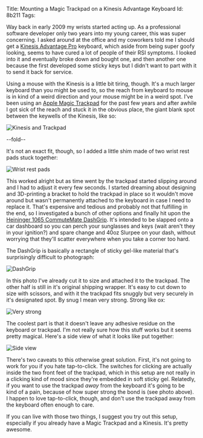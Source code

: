 Title: Mounting a Magic Trackpad on a Kinesis Advantage Keyboard
Id:    8b211
Tags:  

[dashgrip]: http://www.amazon.com/gp/product/B003A8D6YG/ref=as_li_qf_sp_asin_tl?ie=UTF8&camp=1789&creative=9325&creativeASIN=B003A8D6YG&linkCode=as2&tag=bugsplat04-20
[kinesis]: http://www.amazon.com/gp/product/B000LVJ9W8/ref=as_li_qf_sp_asin_tl?ie=UTF8&camp=1789&creative=9325&creativeASIN=B000LVJ9W8&linkCode=as2&tag=bugsplat04-20
[trackpad]: http://www.amazon.com/gp/product/B003XIJ3MW

Way back in early 2009 my wrists started acting up. As a professional software developer only two years into my young career, this was super concerning. I asked around at the office and my coworkers told me I should get a [Kinesis Advantage Pro][kinesis] keyboard, which aside from being super goofy looking, seems to have cured a lot of people of their RSI symptoms. I looked into it and eventually broke down and bought one, and then another one because the first developed some sticky keys but I didn't want to part with it to send it back for service.

Using a mouse with the Kinesis is a little bit tiring, though. It's a much larger keyboard than you might be used to, so the reach from keyboard to mouse is in kind of a weird direction and your mouse might be in a weird spot. I've been using an [Apple Magic Trackpad][trackpad] for the past few years and after awhile I got sick of the reach and stuck it in the obvious place, the giant blank spot between the keywells of the Kinesis, like so:

![Kinesis and Trackpad](http://files.bugsplat.info/files/49df782d46968ee719e7/kinesis_and_trackpad.jpg)

--fold--

It's not an exact fit, though, so I added a little shim made of two wrist rest pads stuck together:

![Wrist rest pads](http://files.bugsplat.info/files/46b9eb719832f17db33d/old_solution.jpg)

This worked alright but as time went by the trackpad started slipping around and I had to adjust it every few seconds. I started dreaming about designing and 3D-printing a bracket to hold the trackpad in place so it wouldn't move around but wasn't permanently attached to the keyboard in case I need to replace it. That's expensive and tedious and probably not that fulfilling in the end, so I investigated a bunch of other options and finally hit upon the [Heininger 1065 CommuteMate DashGrip][dashgrip]. It's intended to be slapped onto a car dashboard so you can perch your sunglasses and keys (wait aren't they in your ignition?) and spare change and 40oz Slurpee on your dash, without worrying that they'll scatter everywhere when you take a corner too hard.

The DashGrip is basically a rectangle of sticky gel-like material that's surprisingly difficult to photograph:

![DashGrip](http://files.bugsplat.info/files/571361195ba01a31d761/dashgrip.jpg)

In this photo I've already cut it to size and attached it to the trackpad. The other half is still in it's original shipping wrapper. It's easy to cut down to size with scissors, and with it the trackpad fits snuggly but very securely in it's designated spot. By snug I mean very strong. Strong like ox:

![Very strong](http://files.bugsplat.info/files/fad3b2c7d5f6ce062e0a/strong.jpg)

The coolest part is that it doesn't leave any adhesive residue on the keyboard or trackpad. I'm not really sure how this stuff works but it seems pretty magical. Here's a side view of what it looks like put together:

![Side view](http://files.bugsplat.info/files/b9746e06066c388454e5/side_view.jpg)

There's two caveats to this otherwise great solution. First, it's not going to work for you if you hate tap-to-click. The switches for clicking are actually inside the two front feet of the trackpad, which in this setup are not really in a clicking kind of mood since they're embedded in soft sticky gel. Relatedly, if you want to use the trackpad *away* from the keyboard it's going to be kind of a pain, because of how super strong the bond is (see photo above). I happen to love tap-to-click, though, and don't use the trackpad away from the keyboard often enough to care.

If you can live with those two things, I suggest you try out this setup, especially if you already have a Magic Trackpad and a Kinesis. It's pretty awesome.

